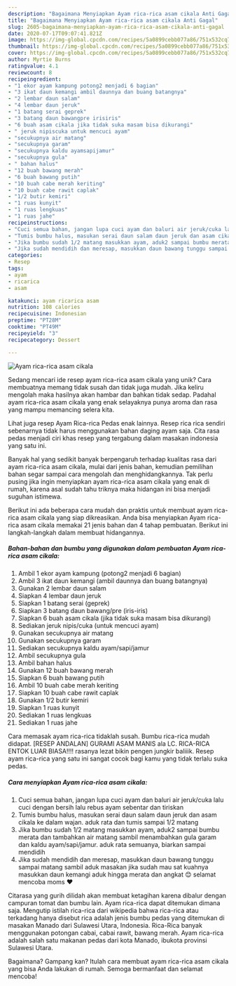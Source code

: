 ```yaml
---
description: "Bagaimana Menyiapkan Ayam rica-rica asam cikala Anti Gagal"
title: "Bagaimana Menyiapkan Ayam rica-rica asam cikala Anti Gagal"
slug: 2605-bagaimana-menyiapkan-ayam-rica-rica-asam-cikala-anti-gagal
date: 2020-07-17T09:07:41.821Z
image: https://img-global.cpcdn.com/recipes/5a0899cebb077a86/751x532cq70/ayam-rica-rica-asam-cikala-foto-resep-utama.jpg
thumbnail: https://img-global.cpcdn.com/recipes/5a0899cebb077a86/751x532cq70/ayam-rica-rica-asam-cikala-foto-resep-utama.jpg
cover: https://img-global.cpcdn.com/recipes/5a0899cebb077a86/751x532cq70/ayam-rica-rica-asam-cikala-foto-resep-utama.jpg
author: Myrtie Burns
ratingvalue: 4.1
reviewcount: 8
recipeingredient:
- "1 ekor ayam kampung potong2 menjadi 6 bagian"
- "3 ikat daun kemangi ambil daunnya dan buang batangnya"
- "2 lembar daun salam"
- "4 lembar daun jeruk"
- "1 batang serai geprek"
- "3 batang daun bawangpre irisiris"
- "6 buah asam cikala jika tidak suka masam bisa dikurangi"
- " jeruk nipiscuka untuk mencuci ayam"
- "secukupnya air matang"
- "secukupnya garam"
- "secukupnya kaldu ayamsapijamur"
- "secukupnya gula"
- " bahan halus"
- "12 buah bawang merah"
- "6 buah bawang putih"
- "10 buah cabe merah keriting"
- "10 buah cabe rawit caplak"
- "1/2 butir kemiri"
- "1 ruas kunyit"
- "1 ruas lengkuas"
- "1 ruas jahe"
recipeinstructions:
- "Cuci semua bahan, jangan lupa cuci ayam dan baluri air jeruk/cuka lalu cuci dengan bersih lalu rebus ayam sebentar dan tiriskan"
- "Tumis bumbu halus, masukan serai daun salam daun jeruk dan asam cikala ke dalam wajan. aduk rata dan tumis sampai 1/2 matang"
- "Jika bumbu sudah 1/2 matang masukkan ayam, aduk2 sampai bumbu merata dan tambahkan air matang sambil menambahkan gula garam dan kaldu ayam/sapi/jamur. aduk rata semuanya, biarkan sampai mendidih"
- "Jika sudah mendidih dan meresap, masukkan daun bawang tunggu sampai matang sambil aduk masakan jika sudah mau sat kuahnya masukkan daun kemangi aduk hingga merata dan angkat 😊 selamat mencoba moms ❤️"
categories:
- Resep
tags:
- ayam
- ricarica
- asam

katakunci: ayam ricarica asam 
nutrition: 108 calories
recipecuisine: Indonesian
preptime: "PT28M"
cooktime: "PT49M"
recipeyield: "3"
recipecategory: Dessert

---
```



![Ayam rica-rica asam cikala](https://img-global.cpcdn.com/recipes/5a0899cebb077a86/751x532cq70/ayam-rica-rica-asam-cikala-foto-resep-utama.jpg)

Sedang mencari ide resep ayam rica-rica asam cikala yang unik? Cara membuatnya memang tidak susah dan tidak juga mudah. Jika keliru mengolah maka hasilnya akan hambar dan bahkan tidak sedap. Padahal ayam rica-rica asam cikala yang enak selayaknya punya aroma dan rasa yang mampu memancing selera kita.

Lihat juga resep Ayam Rica-rica Pedas enak lainnya. Resep rica rica sendiri sebenarnya tidak harus menggunakan bahan daging ayam saja. Cita rasa pedas menjadi ciri khas resep yang tergabung dalam masakan indonesia yang satu ini.

Banyak hal yang sedikit banyak berpengaruh terhadap kualitas rasa dari ayam rica-rica asam cikala, mulai dari jenis bahan, kemudian pemilihan bahan segar sampai cara mengolah dan menghidangkannya. Tak perlu pusing jika ingin menyiapkan ayam rica-rica asam cikala yang enak di rumah, karena asal sudah tahu triknya maka hidangan ini bisa menjadi suguhan istimewa.


Berikut ini ada beberapa cara mudah dan praktis untuk membuat ayam rica-rica asam cikala yang siap dikreasikan. Anda bisa menyiapkan Ayam rica-rica asam cikala memakai 21 jenis bahan dan 4 tahap pembuatan. Berikut ini langkah-langkah dalam membuat hidangannya.

<!--inarticleads1-->

##### Bahan-bahan dan bumbu yang digunakan dalam pembuatan Ayam rica-rica asam cikala:

1. Ambil 1 ekor ayam kampung (potong2 menjadi 6 bagian)
1. Ambil 3 ikat daun kemangi (ambil daunnya dan buang batangnya)
1. Gunakan 2 lembar daun salam
1. Siapkan 4 lembar daun jeruk
1. Siapkan 1 batang serai (geprek)
1. Siapkan 3 batang daun bawang/pre (iris-iris)
1. Siapkan 6 buah asam cikala (jika tidak suka masam bisa dikurangi)
1. Sediakan  jeruk nipis/cuka (untuk mencuci ayam)
1. Gunakan secukupnya air matang
1. Gunakan secukupnya garam
1. Sediakan secukupnya kaldu ayam/sapi/jamur
1. Ambil secukupnya gula
1. Ambil  bahan halus
1. Gunakan 12 buah bawang merah
1. Siapkan 6 buah bawang putih
1. Ambil 10 buah cabe merah keriting
1. Siapkan 10 buah cabe rawit caplak
1. Gunakan 1/2 butir kemiri
1. Siapkan 1 ruas kunyit
1. Sediakan 1 ruas lengkuas
1. Sediakan 1 ruas jahe


Cara memasak ayam rica-rica tidaklah susah. Bumbu rica-rica mudah didapat. [RESEP ANDALAN] GURAMI ASAM MANIS ala LC. RICA-RICA ENTOK LUAR BIASA!!!! rasanya lezat bikin pengen jungkir baliiik. Resep ayam rica-rica yang satu ini sangat cocok bagi kamu yang tidak terlalu suka pedas. 

<!--inarticleads2-->

##### Cara menyiapkan Ayam rica-rica asam cikala:

1. Cuci semua bahan, jangan lupa cuci ayam dan baluri air jeruk/cuka lalu cuci dengan bersih lalu rebus ayam sebentar dan tiriskan
1. Tumis bumbu halus, masukan serai daun salam daun jeruk dan asam cikala ke dalam wajan. aduk rata dan tumis sampai 1/2 matang
1. Jika bumbu sudah 1/2 matang masukkan ayam, aduk2 sampai bumbu merata dan tambahkan air matang sambil menambahkan gula garam dan kaldu ayam/sapi/jamur. aduk rata semuanya, biarkan sampai mendidih
1. Jika sudah mendidih dan meresap, masukkan daun bawang tunggu sampai matang sambil aduk masakan jika sudah mau sat kuahnya masukkan daun kemangi aduk hingga merata dan angkat 😊 selamat mencoba moms ❤️


Citarasa yang gurih dilidah akan membuat ketagihan karena dibalur dengan campuran tomat dan bumbu lain. Ayam rica-rica dapat ditemukan dimana saja. Mengutip istilah rica-rica dari wikipedia bahwa rica-rica atau terkadang hanya disebut rica adalah jenis bumbu pedas yang ditemukan di masakan Manado dari Sulawesi Utara, Indonesia. Rica-Rica banyak menggunakan potongan cabai, cabai rawit, bawang merah. Ayam rica-rica adalah salah satu makanan pedas dari kota Manado, ibukota provinsi Sulawesi Utara. 

Bagaimana? Gampang kan? Itulah cara membuat ayam rica-rica asam cikala yang bisa Anda lakukan di rumah. Semoga bermanfaat dan selamat mencoba!
